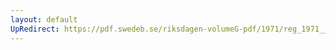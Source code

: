 ```yaml
---
layout: default
UpRedirect: https://pdf.swedeb.se/riksdagen-volumeG-pdf/1971/reg_1971__reg_01/reg_1971__reg_01_0227.pdf
---
```

